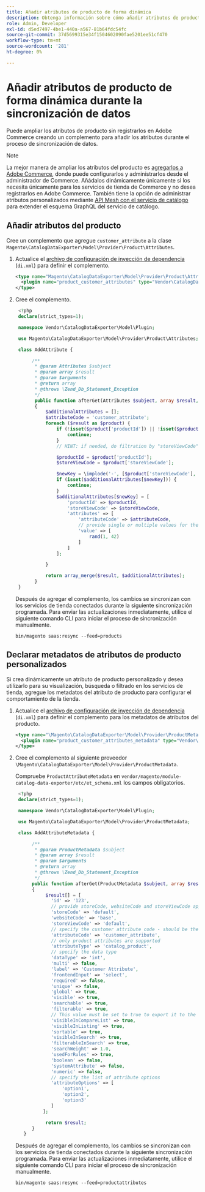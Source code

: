 ```yaml
---
title: Añadir atributos de producto de forma dinámica
description: Obtenga información sobre cómo añadir atributos de producto personalizados a fuentes de exportación de datos de forma dinámica durante el proceso de sincronización de datos.
role: Admin, Developer
exl-id: d5ed7497-4be1-440a-a567-81b64fdc54fc
source-git-commit: 37d5699315e34f1504602090fae5201ee51cf470
workflow-type: tm+mt
source-wordcount: '281'
ht-degree: 0%

---
```


# Añadir atributos de producto de forma dinámica durante la sincronización de datos

Puede ampliar los atributos de producto sin registrarlos en Adobe Commerce creando un complemento para añadir los atributos durante el proceso de sincronización de datos.

>[!NOTE]
>
>La mejor manera de ampliar los atributos del producto es [agregarlos a Adobe Commerce](extensibility-and-customizations.md#add-product-attributes-to-adobe-commerce), donde puede configurarlos y administrarlos desde el administrador de Commerce. Añádalos dinámicamente únicamente si los necesita únicamente para los servicios de tienda de Commerce y no desea registrarlos en Adobe Commerce. También tiene la opción de administrar atributos personalizados mediante [API Mesh con el servicio de catálogo](../catalog-service/mesh.md) para extender el esquema GraphQL del servicio de catálogo.

## Añadir atributos del producto

Cree un complemento que agregue `customer_attribute` a la clase `Magento\CatalogDataExporter\Model\Provider\Product\Attributes`.

1. Actualice el [archivo de configuración de inyección de dependencia](https://developer.adobe.com/commerce/php/development/build/dependency-injection-file/) (`di.xml`) para definir el complemento.

   ```xml
   <type name="Magento\CatalogDataExporter\Model\Provider\Product\Attributes">
     <plugin name="product_customer_attributes" type="Vendor\CatalogDataExporter\Model\Plugin\AddAttribute"/>
   </type>
   ```

1. Cree el complemento.

   ```php
    <?php
    declare(strict_types=1);
   
    namespace Vendor\CatalogDataExporter\Model\Plugin;
   
    use Magento\CatalogDataExporter\Model\Provider\Product\Attributes;
   
    class AddAttribute {
   
         /**
          * @param Attributes $subject
          * @param array $result
          * @param $arguments
          * @return array
          * @throws \Zend_Db_Statement_Exception
          */
          public function afterGet(Attributes $subject, array $result, $arguments): array
          {
              $additionalAttributes = [];
              $attributeCode = 'customer_attribute';
              foreach ($result as $product) {
                  if (!isset($product['productId']) || !isset($product['storeViewCode'])) {
                      continue;
                  }
                  // HINT: if needed, do filtration by "storeViewCode" and or "productId"
   
                  $productId = $product['productId'];
                  $storeViewCode = $product['storeViewCode'];
   
                  $newKey = \implode('-', [$product['storeViewCode'], $product['productId'], $attributeCode]);
                  if (isset($additionalAttributes[$newKey])) {
                      continue;
                  }
                  $additionalAttributes[$newKey] = [
                      'productId' => $productId,
                      'storeViewCode' => $storeViewCode,
                      'attributes' => [
                          'attributeCode' => $attributeCode,
                          // provide single or multiple values for the attribute
                          'value' => [
                              rand(1, 42)
                          ]
                      ]
                  ];
   
              }
   
              return array_merge($result, $additionalAttributes);
          }
    }
   ```

   Después de agregar el complemento, los cambios se sincronizan con los servicios de tienda conectados durante la siguiente sincronización programada. Para enviar las actualizaciones inmediatamente, utilice el siguiente comando CLI para iniciar el proceso de sincronización manualmente.

   ```
   bin/magento saas:resync --feed=products
   ```

## Declarar metadatos de atributos de producto personalizados

Si crea dinámicamente un atributo de producto personalizado y desea utilizarlo para su visualización, búsqueda o filtrado en los servicios de tienda, agregue los metadatos del atributo de producto para configurar el comportamiento de la tienda.

1. Actualice el [archivo de configuración de inyección de dependencia](https://developer.adobe.com/commerce/php/development/build/dependency-injection-file/) (`di.xml`) para definir el complemento para los metadatos de atributos del producto.

   ```xml
   <type name="\Magento\CatalogDataExporter\Model\Provider\ProductMetadata">
     <plugin name="product_customer_attributes_metadata" type="Vendor\CatalogDataExporter\Model\Plugin\AddAttributeMetadata"/>
   </type>
   ```

1. Cree el complemento al siguiente proveedor `\Magento\CatalogDataExporter\Model\Provider\ProductMetadata`.

   Compruebe `ProductAttributeMetadata` en `vendor/magento/module-catalog-data-exporter/etc/et_schema.xml` los campos obligatorios.

   ```php
    <?php
    declare(strict_types=1);
   
    namespace Vendor\CatalogDataExporter\Model\Plugin;
   
    use Magento\CatalogDataExporter\Model\Provider\ProductMetadata;
   
    class AddAttributeMetadata {
   
         /**
          * @param ProductMetadata $subject
          * @param array $result
          * @param $arguments
          * @return array
          * @throws \Zend_Db_Statement_Exception
          */
         public function afterGet(ProductMetadata $subject, array $result, $arguments): array
         {
              $result[] = [
                'id' => '123',
                // provide storeCode, websiteCode and storeViewCode applicable for your AC instance
                'storeCode' => 'default',
                'websiteCode' => 'base',
                'storeViewCode' => 'default',
                // specify the customer attribute code - should be the same as used in the products attributes plugin
                'attributeCode' => 'customer_attribute',
                // only product attributes are supported
                'attributeType' => 'catalog_product',
                // specify the data type
                'dataType' => 'int',
                'multi' => false,
                'label' => 'Customer Attribute',
                'frontendInput' => 'select',
                'required' => false,
                'unique' => false,
                'global' => true,
                'visible' => true,
                'searchable' => true,
                'filterable' => true,
                // This value must be set to true to export it to the storefront services
                'visibleInCompareList' => true,
                'visibleInListing' => true,
                'sortable' => true,
                'visibleInSearch' => true,
                'filterableInSearch' => true,
                'searchWeight' => 1.0,
                'usedForRules' => true,
                'boolean' => false,
                'systemAttribute' => false,
                'numeric' => false,
                // specify the list of attribute options
                'attributeOptions' => [
                    'option1',
                    'option2',
                    'option3'
                ]
             ];
   
              return $result;
         }
      }
   ```

   Después de agregar el complemento, los cambios se sincronizan con los servicios de tienda conectados durante la siguiente sincronización programada. Para enviar las actualizaciones inmediatamente, utilice el siguiente comando CLI para iniciar el proceso de sincronización manualmente.

   ```
   bin/magento saas:resync --feed=productattributes
   ```

